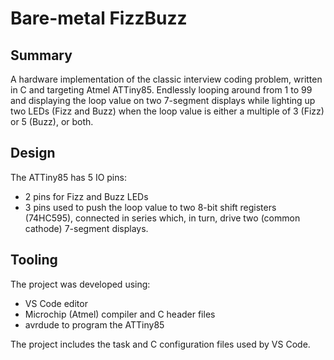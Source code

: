 # Bare-metal FizzBuzz

## Summary
A hardware implementation of the classic interview coding problem, written in C and targeting Atmel ATTiny85. Endlessly looping around from 1 to 99 and displaying the loop value on two 7-segment displays while lighting up two LEDs (Fizz and Buzz) when the loop value is either a multiple of 3 (Fizz) or 5 (Buzz), or both.

## Design
The ATTiny85 has 5 IO pins:
- 2 pins for Fizz and Buzz LEDs
- 3 pins used to push the loop value to two 8-bit shift registers (74HC595), connected in series which, in turn, drive two (common cathode) 7-segment displays.

## Tooling
The project was developed using:
- VS Code editor
- Microchip (Atmel) compiler and C header files
- avrdude to program the ATTiny85

The project includes the task and C configuration files used by VS Code.
